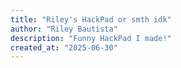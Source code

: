 ```yaml
---
title: "Riley's HackPad or smth idk"
author: "Riley Bautista"
description: "Funny HackPad I made!"
created_at: "2025-06-30"
---
```

